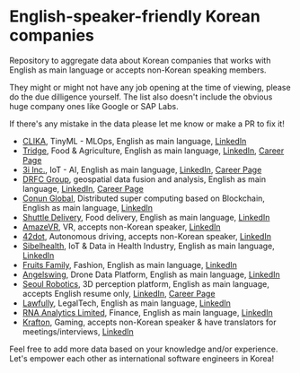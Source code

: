 # English-speaker-friendly Korean companies
Repository to aggregate data about Korean companies that works with English as main language or accepts non-Korean speaking members.

They might or might not have any job opening at the time of viewing, please do the due dilligence yourself. The list also doesn't include the obvious huge company ones like Google or SAP Labs. 

If there's any mistake in the data please let me know or make a PR to fix it!

- [CLIKA](https://www.clika.io/), TinyML - MLOps, English as main language, [LinkedIn](https://www.linkedin.com/company/clika/)
- [Tridge](https://www.tridge.com/), Food & Agriculture, English as main language, [LinkedIn](https://www.linkedin.com/company/tridge/), [Career Page](https://www.tridge.com/career)
- [3i Inc.](https://www.3i.ai/), IoT - AI, English as main language, [LinkedIn](https://www.linkedin.com/company/3i-ai/), [Career Page](https://www.3i.ai/job-post)
- [DRFC Group](https://www.dfrc.com.sg/), geospatial data fusion and analysis, English as main language, [LinkedIn](https://www.linkedin.com/company/dfrc-ag/), [Career Page](https://www.dfrc.com.sg/careers/)
- [Conun Global](https://conun.io/), Distributed super computing based on Blockchain, English as main language, [LinkedIn](https://www.linkedin.com/company/conun-global/)
- [Shuttle Delivery](https://www.shuttledelivery.co.kr/en), Food delivery, English as main language, [LinkedIn](https://www.linkedin.com/company/shuttledelivery/)
- [AmazeVR](https://www.amazevr.com/), VR, accepts non-Korean speaker, [LinkedIn](https://www.linkedin.com/company/amazevr/)
- [42dot](https://42dot.ai/), Autonomous driving, accepts non-Korean speaker, [LinkedIn](https://www.linkedin.com/company/42dot/)
- [Sibelhealth](https://www.sibelhealth.com/), IoT & Data in Health Industry, English as main language, [LinkedIn](https://www.linkedin.com/company/sibel-health/)
- [Fruits Family](https://fruitsfamily.com/), Fashion, English as main language, [LinkedIn](https://www.linkedin.com/company/fruitsfamily/)
- [Angelswing](https://angelswing.io/), Drone Data Platform, English as main language, [LinkedIn](https://www.linkedin.com/company/angelswing/)
- [Seoul Robotics](https://www.seoulrobotics.org/), 3D perception platform, English as main language, accepts English resume only, [LinkedIn](https://www.linkedin.com/company/seoul-robotics/), [Career Page](https://www.seoulrobotics.org/careers)
- [Lawfully](https://lawfully.com/), LegalTech, English as main language, [LinkedIn](https://www.linkedin.com/company/lawfully/)
- [RNA Analytics Limited](https://www.rnaanalytics.com/), Finance, English as main language, [LinkedIn](https://www.linkedin.com/company/rna-analytics/)
- [Krafton](https://krafton.com/en/), Gaming, accepts non-Korean speaker & have translators for meetings/interviews, [LinkedIn](https://kr.linkedin.com/company/krafton-inc)

Feel free to add more data based on your knowledge and/or experience. Let's empower each other as international software engineers in Korea!
